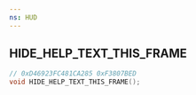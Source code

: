 ```yaml
---
ns: HUD
---
```

## HIDE_HELP_TEXT_THIS_FRAME

```c
// 0xD46923FC481CA285 0xF3807BED
void HIDE_HELP_TEXT_THIS_FRAME();
```


